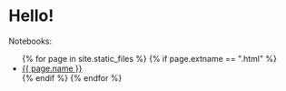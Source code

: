 # Hello!

Notebooks:

<ul>
    {% for page in site.static_files %}
        {% if page.extname == ".html" %}
            <li><a href="{{ page.path | absolute_url }}">{{ page.name }}</a></li>
        {% endif %}
    {% endfor %}
</ul>
